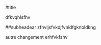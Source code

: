 #title


dfkvqhlsfhv

##subheadear
zfnvljsfvkdjfvnldfgknbldkng
  



  autre changement 
  erhfvkfshv